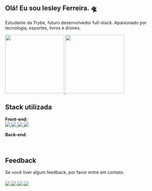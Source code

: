 ## Olá! Eu sou Iesley Ferreira. 🛸
Estudante da Trybe, futuro desenvolvedor full-stack. 
Apaixonado por tecnologia, esportes, livros e drones.

<a href="https://github.com/iesley-ferreira">
  <img height="190em" src="https://github-readme-stats.vercel.app/api?username=iesley-ferreira&show_icons=true&count_private=true&theme=radical"/>
  <img height="190em" src="https://github-readme-stats.vercel.app/api/top-langs/?username=iesley-ferreira&layout=compact&theme=radical"/>
</a>

## Stack utilizada

**Front-end:**   
<a href="https://github.com/iesley-ferreira/github-readme-stats">
  <img src="https://img.shields.io/badge/HTML5-E34F26?style=for-the-badge&logo=html5&logoColor=white" />
</a>
<a href="https://github.com/iesley-ferreira/github-readme-stats">
  <img src="https://img.shields.io/badge/CSS3-1572B6?style=for-the-badge&logo=css3&logoColor=white" />
</a>
<a href="https://github.com/iesley-ferreira/github-readme-stats">
  <img src="https://img.shields.io/badge/Bootstrap-563D7C?style=for-the-badge&logo=bootstrap&logoColor=white" />
</a>
<a href="https://github.com/iesley-ferreira/github-readme-stats">
  <img  src="https://img.shields.io/badge/JavaScript-F7DF1E?style=for-the-badge&logo=javascript&logoColor=black" />
</a>

**Back-end:**  
<br>
<br>


## Feedback

Se você tiver algum feedback, por favor entre em contato.
<br>
<br>
<a href="https://www.instagram.com/iesleyferreira/" target="_blank" rel="noopener noreferrer">
  <img align="center" src="https://img.shields.io/badge/Instagram-E4405F?style=for-the-badge&logo=instagram&logoColor=white" />
</a>
<a href="www.linkedin.com/in/iesley-ferreira" target="_blank">
  <img align="center" src="https://img.shields.io/badge/LinkedIn-0077B5?style=for-the-badge&logo=linkedin&logoColor=white" />
</a>
<a href="https://whatsa.me/5553984097585" target="_blank">
  <img align="center" src="https://img.shields.io/badge/WhatsApp-25D366?style=for-the-badge&logo=whatsapp&logoColor=white" />
</a>
<a href="mailto:iesley_ferreira@hotmail.com?subject=Fala comigo!&body=" target="_blank">
  <img align="center" src="https://img.shields.io/badge/Microsoft_Outlook-0078D4?style=for-the-badge&logo=microsoft-outlook&logoColor=white" />
</a>
